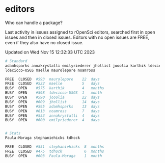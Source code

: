 # editors

Who can handle a package?

Last activity in issues assigned to rOpenSci editors, searched first in open
issues and then in closed issues. Editors with no open issues are FREE, even if
they also have no closed issue.


Updated on Wed Nov 15 12:32:33 UTC 2023

```bash
# Standard
adamhsparks annakrystalli emilyriederer jhollist jooolia karthik ldecicco
ldecicco-USGS maelle maurolepore noamross

FREE  CLOSED  #593  maurolepore    22  days
FREE  CLOSED  #522  maelle         5   days
BUSY  OPEN    #575  karthik        4   months
BUSY  OPEN    #598  ldecicco-USGS  1   month
BUSY  OPEN    #590  jooolia        22  days
BUSY  OPEN    #609  jhollist       14  days
BUSY  OPEN    #595  adamhsparks    13  days
BUSY  OPEN    #613  noamross       7   days
BUSY  OPEN    #553  annakrystalli  4   days
BUSY  OPEN    #600  emilyriederer  4   days


# Stats
Paula-Moraga stephaniehicks tdhock

FREE  CLOSED  #551  stephaniehicks  8  months
FREE  CLOSED  #475  tdhock          6  months
BUSY  OPEN    #603  Paula-Moraga    1  month
```
